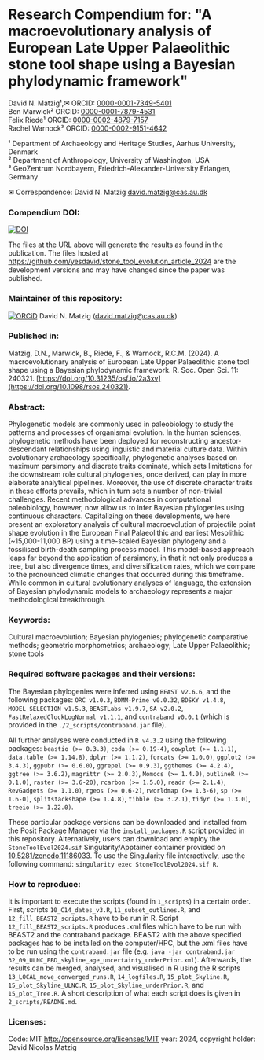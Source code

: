 # Research Compendium for: "A macroevolutionary analysis of European Late Upper Palaeolithic stone tool shape using a Bayesian phylodynamic framework"

David N. Matzig¹,✉ ORCID: [0000-0001-7349-5401](http://orcid.org/0000-0001-7349-5401)  
Ben Marwick² ORCID: [0000-0001-7879-4531](http://orcid.org/0000-0001-7879-4531)  
Felix Riede¹ ORCID: [0000-0002-4879-7157](http://orcid.org/0000-0002-4879-7157)    
Rachel Warnock³ ORCID: [0000-0002-9151-4642](http://orcid.org/0000-0002-9151-4642)    

¹ Department of Archaeology and Heritage Studies, Aarhus University, Denmark  
² Department of Anthropology, University of Washington, USA   
³ GeoZentrum Nordbayern, Friedrich-Alexander-University Erlangen, Germany

✉ Correspondence: David N. Matzig <david.matzig@cas.au.dk>  


### Compendium DOI:

[![DOI](https://zenodo.org/badge/511112726.svg)](https://zenodo.org/doi/10.5281/zenodo.10693325)

The files at the URL above will generate the results as found in the publication. The files hosted at <https://github.com/yesdavid/stone_tool_evolution_article_2024> are the development versions and may have changed since the paper was published.

### Maintainer of this repository:

[![ORCiD](https://img.shields.io/badge/ORCiD-0000--0001--7349--5401-green.svg)](http://orcid.org/0000-0001-7349-5401) David N. Matzig (<david.matzig@cas.au.dk>) 

### Published in:
Matzig, D.N., Marwick, B., Riede, F., & Warnock, R.C.M. (2024). A macroevolutionary analysis of European Late Upper Palaeolithic stone tool shape using a Bayesian phylodynamic framework. R. Soc. Open Sci. 11: 240321. [https://doi.org/10.31235/osf.io/2a3xv](https://doi.org/10.1098/rsos.240321).  

### Abstract:
Phylogenetic models are commonly used in paleobiology to study the patterns and processes of organismal evolution. In the human sciences, phylogenetic methods have been deployed for reconstructing ancestor-descendant relationships using linguistic and material culture data. Within evolutionary archaeology specifically, phylogenetic analyses based on maximum parsimony and discrete traits dominate, which sets limitations for the downstream role cultural phylogenies, once derived, can play in more elaborate analytical pipelines. Moreover, the use of discrete character traits in these efforts prevails, which in turn sets a number of non-trivial challenges. Recent methodological advances in computational paleobiology, however, now allow us to infer Bayesian phylogenies using continuous characters. Capitalizing on these developments, we here present an exploratory analysis of cultural macroevolution of projectile point shape evolution in the European Final Palaeolithic and earliest Mesolithic (~15,000-11,000 BP) using a time-scaled Bayesian phylogeny and a fossilised birth-death sampling process model. This model-based approach leaps far beyond the application of parsimony, in that it not only produces a tree, but also divergence times, and diversification rates, which we compare to the pronounced climatic changes that occurred during this timeframe. While common in cultural evolutionary analyses of language, the extension of Bayesian phylodynamic models to archaeology represents a major methodological breakthrough.

### Keywords:
Cultural macroevolution; Bayesian phylogenies; phylogenetic comparative methods; geometric morphometrics; archaeology; Late Upper Palaeolithic; stone tools

### Required software packages and their versions:
The Bayesian phylogenies were inferred using `BEAST v2.6.6`, and the following packages: `ORC v1.0.3`, `BDMM-Prime v0.0.32`, `BDSKY v1.4.8`, `MODEL_SELECTION v1.5.3`, `BEASTLabs v1.9.7`, `SA v2.0.2`, `FastRelaxedClockLogNormal v1.1.1`, and `contraband v0.0.1` (which is provided in the `./2_scripts/contraband.jar` file).

All further analyses were conducted in `R v4.3.2` using the following packages: `beastio (>= 0.3.3)`, `coda (>= 0.19-4)`, `cowplot (>= 1.1.1)`, `data.table (>= 1.14.8)`, `dplyr (>= 1.1.2)`, `forcats (>= 1.0.0)`, `ggplot2 (>= 3.4.3)`, `ggpubr (>= 0.6.0)`, `ggrepel (>= 0.9.3)`, `ggthemes (>= 4.2.4)`, `ggtree (>= 3.6.2)`, `magrittr (>= 2.0.3)`, `Momocs (>= 1.4.0)`, `outlineR (>= 0.1.0)`, `raster (>= 3.6-20)`, `rcarbon (>= 1.5.0)`, `readr (>= 2.1.4)`, `RevGadgets (>= 1.1.0)`, `rgeos (>= 0.6-2)`, `rworldmap (>= 1.3-6)`, `sp (>= 1.6-0)`, `splitstackshape (>= 1.4.8)`, `tibble (>= 3.2.1)`, `tidyr (>= 1.3.0)`, `treeio (>= 1.22.0)`.

These particular package versions can be downloaded and installed from the Posit Package Manager via the `install_packages.R` script provided in this repository. Alternatively, users can download and employ the `StoneToolEvol2024.sif` Singularity/Apptainer container provided on [10.5281/zenodo.11186033](https://doi.org/10.5281/zenodo.11186033). To use the Singularity file interactively, use the following command: `singularity exec StoneToolEvol2024.sif R`.

### How to reproduce:

It is important to execute the scripts (found in `1_scripts`) in a certain order. First, scripts `10_C14_dates_v3.R`, `11_subset_outlines.R`, and `12_fill_BEAST2_scripts.R` have to be run in R. Script `12_fill_BEAST2_scripts.R` produces .xml files which have to be run with BEAST2 and the contraband package. BEAST2 with the above specified packages has to be installed on the computer/HPC, but the .xml files have to be run using the `contraband.jar` file (e.g. `java -jar contraband.jar 32_09_ULNC_FBD_skyline_age_uncertainty_underPrior.xml`). Afterwards, the results can be merged, analysed, and visualised in R using the R scripts `13_LOCAL_move_converged_runs.R`, `14_logfiles.R`, `15_plot_Skyline.R`, `15_plot_Skyline_ULNC.R`, `15_plot_Skyline_underPrior.R`, and `15_plot_Tree.R`. A short description of what each script does is given in `2_scripts/README.md`.

### Licenses:

Code: MIT <http://opensource.org/licenses/MIT> year: 2024, copyright holder: David Nicolas Matzig

